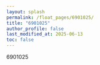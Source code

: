 ```yaml
---
layout: splash
permalink: /float_pages/6901025/
title: "6901025"
author_profile: false
last_modified_at: 2025-06-13
toc: false
---
```

 
6901025
